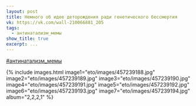 ```yaml
---
layout: post
title: Немного об идее деторождения ради генетического бессмертия
vk: https://vk.com/wall-210066881_205
tags:
  - антинатализм_мемы
show_title: true
excerpt: ...
---
```

[#антинатализм_мемы](poisk.html#антинатализм_мемы)

{% include images.html image1="eto/images/457239188.jpg" image2="eto/images/457239189.jpg" image3="eto/images/457239190.jpg" image4="eto/images/457239191.jpg" image5="eto/images/457239192.jpg" image6="eto/images/457239193.jpg" image7="eto/images/457239194.jpg" album="2,2,2,1" %}
